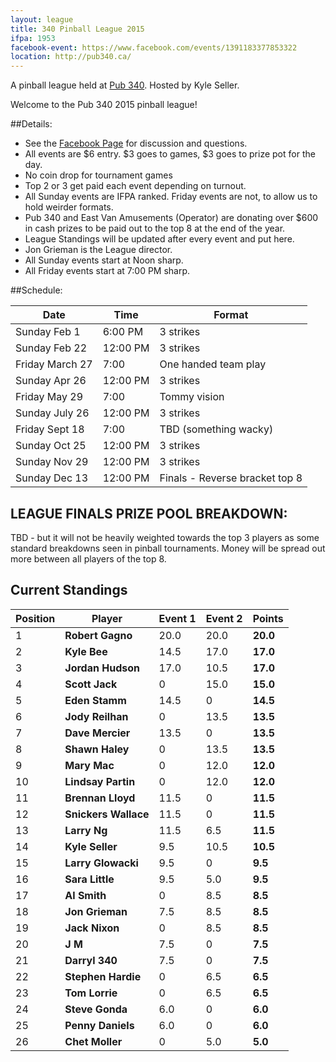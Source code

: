 ```yaml
---
layout: league
title: 340 Pinball League 2015
ifpa: 1953
facebook-event: https://www.facebook.com/events/1391183377853322
location: http://pub340.ca/
---
```


<p class="message">
   A pinball league held at <a href="http://pub340.ca/pinball-2/">Pub 340</a>. Hosted by Kyle Seller. 
</p>

Welcome to the Pub 340 2015 pinball league!

##Details:
- See the [Facebook Page](https://www.facebook.com/events/1391183377853322) for discussion and questions.
- All events are $6 entry. $3 goes to games, $3 goes to prize pot for the day. 
- No coin drop for tournament games
- Top 2 or 3 get paid each event depending on turnout.
- All Sunday events are IFPA ranked. Friday events are not, to allow us to hold weirder formats.
- Pub 340 and East Van Amusements (Operator) are donating over $600 in cash prizes to be paid out to the top 8 at the end of the year.
- League Standings will be updated after every event and put here.
- Jon Grieman is the League director.
- All Sunday events start at Noon sharp. 
- All Friday events start at 7:00 PM sharp.

##Schedule:

| Date | Time | Format 
| ---- | ---- | -----
| Sunday Feb 1 |6:00 PM| 3 strikes
| Sunday Feb 22 |12:00 PM| 3 strikes 
| Friday March 27 |7:00| One handed team play 
| Sunday Apr 26 |12:00 PM| 3 strikes 
| Friday May 29 |7:00| Tommy vision 
| Sunday July 26 |12:00 PM| 3 strikes 
| Friday Sept 18 |7:00| TBD (something wacky)
| Sunday Oct 25 |12:00 PM| 3 strikes 
| Sunday Nov 29 |12:00 PM| 3 strikes 
| Sunday Dec 13 |12:00 PM| Finals - Reverse bracket top 8

## LEAGUE FINALS PRIZE POOL BREAKDOWN:
TBD - but it will not be heavily weighted towards the top 3 players as some standard breakdowns seen in pinball tournaments. Money will be spread out more between all players of the top 8.

## Current Standings

| Position | Player | Event 1 | Event 2 | Points
| ------- | ------- | ------- | ------- | ------- 
|1|**Robert Gagno**|20.0|20.0|**20.0**|
|2|**Kyle Bee**|14.5|17.0|**17.0**|
|3|**Jordan Hudson**|17.0|10.5|**17.0**|
|4|**Scott Jack**|0|15.0|**15.0**|
|5|**Eden Stamm**|14.5|0|**14.5**|
|6|**Jody Reilhan**|0|13.5|**13.5**|
|7|**Dave Mercier**|13.5|0|**13.5**|
|8|**Shawn Haley**|0|13.5|**13.5**|
|9|**Mary Mac**|0|12.0|**12.0**|
|10|**Lindsay Partin**|0|12.0|**12.0**|
|11|**Brennan Lloyd**|11.5|0|**11.5**|
|12|**Snickers Wallace**|11.5|0|**11.5**|
|13|**Larry Ng**|11.5|6.5|**11.5**|
|14|**Kyle Seller**|9.5|10.5|**10.5**|
|15|**Larry Glowacki**|9.5|0|**9.5**|
|16|**Sara Little**|9.5|5.0|**9.5**|
|17|**Al Smith**|0|8.5|**8.5**|
|18|**Jon Grieman**|7.5|8.5|**8.5**|
|19|**Jack Nixon**|0|8.5|**8.5**|
|20|**J M**|7.5|0|**7.5**|
|21|**Darryl 340**|7.5|0|**7.5**|
|22|**Stephen Hardie**|0|6.5|**6.5**|
|23|**Tom Lorrie**|0|6.5|**6.5**|
|24|**Steve Gonda**|6.0|0|**6.0**|
|25|**Penny Daniels**|6.0|0|**6.0**|
|26|**Chet Moller**|0|5.0|**5.0**|



